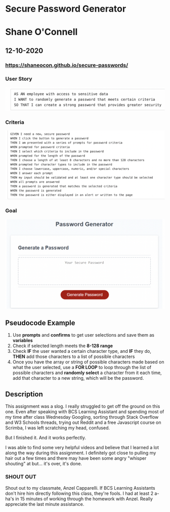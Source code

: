 # Secure Password Generator
# Shane O'Connell
## 12-10-2020
### https://shaneocon.github.io/secure-passwords/

### User Story

![Screenshot-User-Story](./img/screenshot-userstory.png)

### Criteria

![Screenshot-criteria](./img/screenshot-criteria.png)

### Goal 

![Screenshot-password-generator](./img/screenshot-generator.png)


## Pseudocode Example

1. Use __prompts__ and __confirms__ to get user selections and save them as __variables__
2. Check if selected length meets the __8-128 range__
3. Check __IF__ the user wanted a certain character type, and __IF__ they do, __THEN__ add those characters to a list of possible characters
4. Once you have the array or string of possible characters made based on what the user selected, use a __FOR LOOP__ to loop through the list of possible characters and __randomly select__ a character from it each time, add that character to a new string, which will be the password.

## Description
 
This assignment was a slog.  I really struggled to get off the ground on this one. Even after speaking with BCS Learning Assistant and spending most of my time after class Wednesday Googling, sorting through Stack Overflow and W3 Schools threads, trying out Reddit and a free Javascript course on Scrimba, I was left scratching my head, confused.   
 
But I finished it.  And it works perfectly. 

I was able to find some very helpful videos and believe that I learned a lot along the way during this assignment.   I definitely got close to pulling my hair out a few times and there may have been some angry "whisper shouting" at but... it's over, it's done. 

### SHOUT OUT

Shout out to my classmate, Anzel Capparelli.  If BCS Learning Assistants don't hire him directly following this class, they're fools.  I had at least 2 a-ha's in 15 minutes of working through the homework with Anzel. Really appreciate the last minute assistance. 
